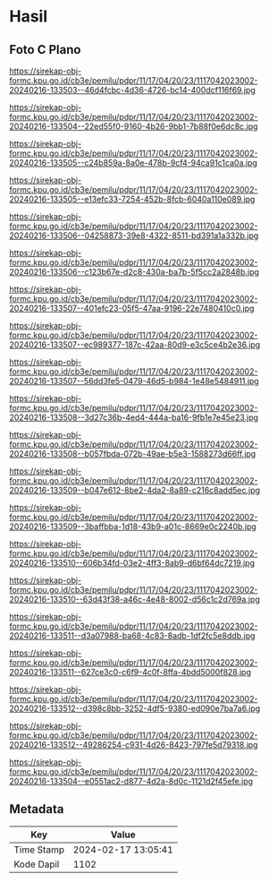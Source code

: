 # Hasil

## Foto C Plano

https://sirekap-obj-formc.kpu.go.id/cb3e/pemilu/pdpr/11/17/04/20/23/1117042023002-20240216-133503--46d4fcbc-4d36-4726-bc14-400dcf116f69.jpg

https://sirekap-obj-formc.kpu.go.id/cb3e/pemilu/pdpr/11/17/04/20/23/1117042023002-20240216-133504--22ed55f0-9160-4b26-9bb1-7b88f0e6dc8c.jpg

https://sirekap-obj-formc.kpu.go.id/cb3e/pemilu/pdpr/11/17/04/20/23/1117042023002-20240216-133505--c24b859a-8a0e-478b-9cf4-94ca91c1ca0a.jpg

https://sirekap-obj-formc.kpu.go.id/cb3e/pemilu/pdpr/11/17/04/20/23/1117042023002-20240216-133505--e13efc33-7254-452b-8fcb-6040a110e089.jpg

https://sirekap-obj-formc.kpu.go.id/cb3e/pemilu/pdpr/11/17/04/20/23/1117042023002-20240216-133506--04258873-39e8-4322-8511-bd391a1a332b.jpg

https://sirekap-obj-formc.kpu.go.id/cb3e/pemilu/pdpr/11/17/04/20/23/1117042023002-20240216-133506--c123b67e-d2c8-430a-ba7b-5f5cc2a2848b.jpg

https://sirekap-obj-formc.kpu.go.id/cb3e/pemilu/pdpr/11/17/04/20/23/1117042023002-20240216-133507--401efc23-05f5-47aa-9196-22e7480410c0.jpg

https://sirekap-obj-formc.kpu.go.id/cb3e/pemilu/pdpr/11/17/04/20/23/1117042023002-20240216-133507--ec989377-187c-42aa-80d9-e3c5ce4b2e36.jpg

https://sirekap-obj-formc.kpu.go.id/cb3e/pemilu/pdpr/11/17/04/20/23/1117042023002-20240216-133507--56dd3fe5-0479-46d5-b984-1e48e5484911.jpg

https://sirekap-obj-formc.kpu.go.id/cb3e/pemilu/pdpr/11/17/04/20/23/1117042023002-20240216-133508--3d27c36b-4ed4-444a-ba16-9fb1e7e45e23.jpg

https://sirekap-obj-formc.kpu.go.id/cb3e/pemilu/pdpr/11/17/04/20/23/1117042023002-20240216-133508--b057fbda-072b-49ae-b5e3-1588273d66ff.jpg

https://sirekap-obj-formc.kpu.go.id/cb3e/pemilu/pdpr/11/17/04/20/23/1117042023002-20240216-133509--b047e612-8be2-4da2-8a89-c216c8add5ec.jpg

https://sirekap-obj-formc.kpu.go.id/cb3e/pemilu/pdpr/11/17/04/20/23/1117042023002-20240216-133509--3baffbba-1d18-43b9-a01c-8669e0c2240b.jpg

https://sirekap-obj-formc.kpu.go.id/cb3e/pemilu/pdpr/11/17/04/20/23/1117042023002-20240216-133510--606b34fd-03e2-4ff3-8ab9-d6bf64dc7219.jpg

https://sirekap-obj-formc.kpu.go.id/cb3e/pemilu/pdpr/11/17/04/20/23/1117042023002-20240216-133510--63d43f38-a46c-4e48-8002-d56c1c2d769a.jpg

https://sirekap-obj-formc.kpu.go.id/cb3e/pemilu/pdpr/11/17/04/20/23/1117042023002-20240216-133511--d3a07988-ba68-4c83-8adb-1df2fc5e8ddb.jpg

https://sirekap-obj-formc.kpu.go.id/cb3e/pemilu/pdpr/11/17/04/20/23/1117042023002-20240216-133511--627ce3c0-c6f9-4c0f-8ffa-4bdd5000f828.jpg

https://sirekap-obj-formc.kpu.go.id/cb3e/pemilu/pdpr/11/17/04/20/23/1117042023002-20240216-133512--d398c8bb-3252-4df5-9380-ed090e7ba7a6.jpg

https://sirekap-obj-formc.kpu.go.id/cb3e/pemilu/pdpr/11/17/04/20/23/1117042023002-20240216-133512--49286254-c931-4d26-8423-797fe5d79318.jpg

https://sirekap-obj-formc.kpu.go.id/cb3e/pemilu/pdpr/11/17/04/20/23/1117042023002-20240216-133504--e0551ac2-d877-4d2a-8d0c-1121d2f45efe.jpg


## Metadata

| Key        | Value               |
| ---------- | ------------------- |
| Time Stamp | 2024-02-17 13:05:41 |
| Kode Dapil | 1102                |



